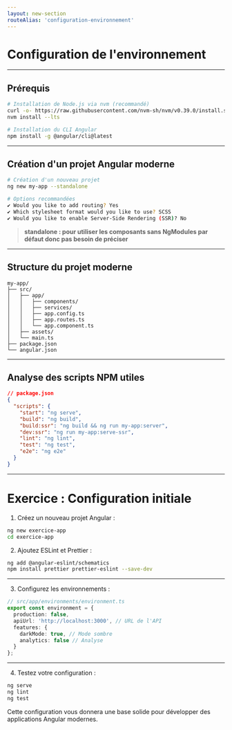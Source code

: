 ```yaml
---
layout: new-section
routeAlias: 'configuration-environnement'
---
```


# Configuration de l'environnement

---

## Prérequis

```bash
# Installation de Node.js via nvm (recommandé)
curl -o- https://raw.githubusercontent.com/nvm-sh/nvm/v0.39.0/install.sh | bash
nvm install --lts

# Installation du CLI Angular
npm install -g @angular/cli@latest
```

---

## Création d'un projet Angular moderne

```bash
# Création d'un nouveau projet
ng new my-app --standalone

# Options recommandées
✔ Would you like to add routing? Yes
✔ Which stylesheet format would you like to use? SCSS
✔ Would you like to enable Server-Side Rendering (SSR)? No
```

> **standalone : pour utiliser les composants sans NgModules par défaut donc pas besoin de préciser**

---

## Structure du projet moderne

```
my-app/
├── src/
│   ├── app/
│   │   ├── components/
│   │   ├── services/
│   │   ├── app.config.ts
│   │   ├── app.routes.ts
│   │   └── app.component.ts
│   ├── assets/
│   └── main.ts
├── package.json
└── angular.json
```

---

## Analyse des scripts NPM utiles

```json
// package.json
{
  "scripts": {
    "start": "ng serve",
    "build": "ng build",
    "build:ssr": "ng build && ng run my-app:server",
    "dev:ssr": "ng run my-app:serve-ssr",
    "lint": "ng lint",
    "test": "ng test",
    "e2e": "ng e2e"
  }
}
```

---

# Exercice : Configuration initiale

1. Créez un nouveau projet Angular :

```bash
ng new exercice-app
cd exercice-app
```

2. Ajoutez ESLint et Prettier :

```bash
ng add @angular-eslint/schematics
npm install prettier prettier-eslint --save-dev
```

---

3. Configurez les environnements :

```typescript
// src/app/environments/environment.ts
export const environment = {
  production: false,
  apiUrl: 'http://localhost:3000', // URL de l'API
  features: {
    darkMode: true, // Mode sombre
    analytics: false // Analyse
  }
};
```

---

4. Testez votre configuration :

```bash
ng serve
ng lint
ng test
```

Cette configuration vous donnera une base solide pour développer des applications Angular modernes.
